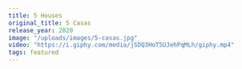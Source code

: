 ```yaml
---
title: 5 Houses
original_title: 5 Casas
release_year: 2020
image: "/uploads/images/5-casas.jpg"
video: "https://i.giphy.com/media/jSDQ3HoT5UJehPqMLh/giphy.mp4"
tags: featured
---
```

